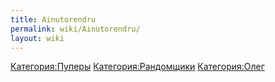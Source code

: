 ```yaml
---
title: Ainutorendru
permalink: wiki/Ainutorendru/
layout: wiki
---
```


[Категория:Пуперы](Категория:Пуперы "wikilink")
[Категория:Рандомщики](Категория:Рандомщики "wikilink")
[Категория:Олег](Категория:Олег "wikilink")
